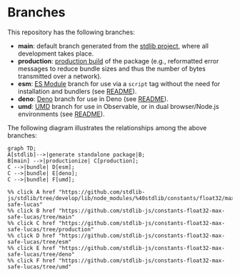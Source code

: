 <!--

@license Apache-2.0

Copyright (c) 2022 The Stdlib Authors.

Licensed under the Apache License, Version 2.0 (the "License");
you may not use this file except in compliance with the License.
You may obtain a copy of the License at

    http://www.apache.org/licenses/LICENSE-2.0

Unless required by applicable law or agreed to in writing, software
distributed under the License is distributed on an "AS IS" BASIS,
WITHOUT WARRANTIES OR CONDITIONS OF ANY KIND, either express or implied.
See the License for the specific language governing permissions and
limitations under the License.

-->

# Branches

This repository has the following branches:

-   **main**: default branch generated from the [stdlib project][stdlib-url], where all development takes place.
-   **production**: [production build][production-url] of the package (e.g., reformatted error messages to reduce bundle sizes and thus the number of bytes transmitted over a network).
-   **esm**: [ES Module][esm-url] branch for use via a `script` tag without the need for installation and bundlers (see [README][esm-readme]).
-   **deno**: [Deno][deno-url] branch for use in Deno (see [README][deno-readme]).
-   **umd**: [UMD][umd-url] branch for use in Observable, or in dual browser/Node.js environments (see [README][umd-readme]).

The following diagram illustrates the relationships among the above branches:

```mermaid
graph TD;
A[stdlib]-->|generate standalone package|B;
B[main] -->|productionize| C[production];
C -->|bundle| D[esm];
C -->|bundle| E[deno];
C -->|bundle| F[umd];

%% click A href "https://github.com/stdlib-js/stdlib/tree/develop/lib/node_modules/%40stdlib/constants/float32/max-safe-lucas"
%% click B href "https://github.com/stdlib-js/constants-float32-max-safe-lucas/tree/main"
%% click C href "https://github.com/stdlib-js/constants-float32-max-safe-lucas/tree/production"
%% click D href "https://github.com/stdlib-js/constants-float32-max-safe-lucas/tree/esm"
%% click E href "https://github.com/stdlib-js/constants-float32-max-safe-lucas/tree/deno"
%% click F href "https://github.com/stdlib-js/constants-float32-max-safe-lucas/tree/umd"
```

[stdlib-url]: https://github.com/stdlib-js/stdlib/tree/develop/lib/node_modules/%40stdlib/constants/float32/max-safe-lucas
[production-url]: https://github.com/stdlib-js/constants-float32-max-safe-lucas/tree/production
[deno-url]: https://github.com/stdlib-js/constants-float32-max-safe-lucas/tree/deno
[deno-readme]: https://github.com/stdlib-js/constants-float32-max-safe-lucas/blob/deno/README.md
[umd-url]: https://github.com/stdlib-js/constants-float32-max-safe-lucas/tree/umd
[umd-readme]: https://github.com/stdlib-js/constants-float32-max-safe-lucas/blob/umd/README.md
[esm-url]: https://github.com/stdlib-js/constants-float32-max-safe-lucas/tree/esm
[esm-readme]: https://github.com/stdlib-js/constants-float32-max-safe-lucas/blob/esm/README.md